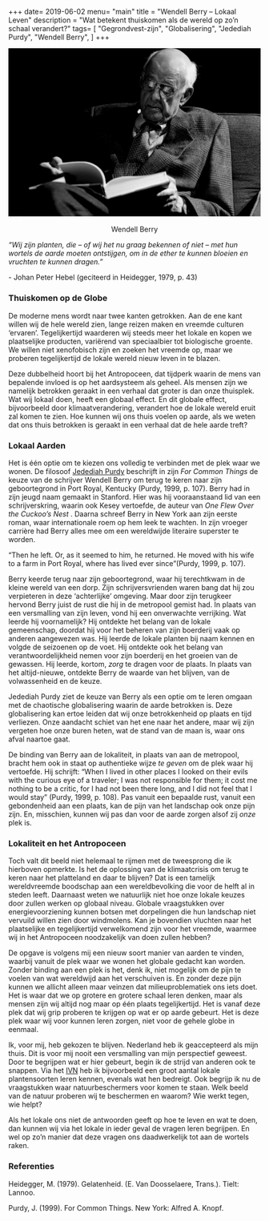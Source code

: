 +++
date= 2019-06-02
menu= "main"
title = "Wendell Berry – Lokaal Leven"
description = "Wat betekent thuiskomen als de wereld op zo’n schaal verandert?"
tags= [
    "Gegrondvest-zijn",
    "Globalisering",
    "Jedediah Purdy",
    "Wendell Berry",
]
+++

![](https://github.com/Boreque/deklos/blob/master/static/images/Wendell_Berry.png?raw=true "Wendell Berry")

<p style="text-align: center;">Wendell Berry</p>


<i> “Wij zijn planten, die – of wij het nu graag bekennen of niet – met hun wortels de aarde moeten ontstijgen, om in de ether te kunnen bloeien en vruchten te kunnen dragen.” </i>

\-	Johan Peter Hebel (geciteerd in Heidegger, 1979, p. 43)

<!--more-->
### Thuiskomen op de Globe

De moderne mens wordt naar twee kanten getrokken. Aan de ene kant willen wij de hele wereld zien, lange reizen maken en vreemde culturen ‘ervaren’. Tegelijkertijd waarderen wij steeds meer het lokale en kopen we plaatselijke producten, variërend van speciaalbier tot biologische groente. We willen niet xenofobisch zijn en zoeken het vreemde op, maar we proberen tegelijkertijd de lokale wereld nieuw leven in te blazen. 

Deze dubbelheid hoort bij het Antropoceen, dat tijdperk waarin de mens van bepalende invloed is op het aardsysteem als geheel. Als mensen zijn we namelijk betrokken geraakt in een verhaal dat groter is dan onze thuisplek. Wat wij lokaal doen, heeft een globaal effect. En dit globale effect, bijvoorbeeld door klimaatverandering, verandert hoe de lokale wereld eruit zal komen te zien. Hoe kunnen wij ons thuis voelen op aarde, als we weten dat ons thuis betrokken is geraakt in een verhaal dat de hele aarde treft?

### Lokaal Aarden

Het is één optie om te kiezen ons volledig te verbinden met de plek waar we wonen. De filosoof [Jedediah Purdy]( https://en.wikipedia.org/wiki/Jedediah_Purdy) beschrijft in zijn <i> For Common Things </i> de keuze van de schrijver Wendell Berry om terug te keren naar zijn geboortegrond in Port Royal, Kentucky (Purdy, 1999, p. 107). Berry had in zijn jeugd naam gemaakt in Stanford. Hier was hij vooraanstaand lid van een schrijverskring, waarin ook Kesey vertoefde, de auteur van <i> One Flew Over the Cuckoo’s Nest </i>. Daarna schreef Berry in New York aan zijn eerste roman, waar internationale roem op hem leek te wachten. In zijn vroeger carrière had Berry alles mee om een wereldwijde literaire superster te worden.

“Then he left. Or, as it seemed to him, he returned. He moved with his wife to a farm in Port Royal, where has lived ever since”(Purdy, 1999, p. 107). 

Berry keerde terug naar zijn geboortegrond, waar hij terechtkwam in de kleine wereld van een dorp. Zijn schrijversvrienden waren bang dat hij zou verpieteren in deze ‘achterlijke’ omgeving. Maar door zijn terugkeer hervond Berry juist de rust die hij in de metropool gemist had. In plaats van een versmalling van zijn leven, vond hij een onverwachte verrijking. Wat leerde hij voornamelijk? Hij ontdekte het belang van de lokale gemeenschap, doordat hij voor het beheren van zijn boerderij vaak op anderen aangewezen was. Hij leerde de lokale planten bij naam kennen en volgde de seizoenen op de voet. Hij ontdekte ook het belang van verantwoordelijkheid nemen voor zijn boerderij en het groeien van de gewassen. Hij leerde, kortom, <i> zorg </i> te dragen voor de plaats. In plaats van het altijd-nieuwe, ontdekte Berry de waarde van het blijven, van de volwassenheid en de keuze. 

Jedediah Purdy ziet de keuze van Berry als een optie om te leren omgaan met de chaotische globalisering waarin de aarde betrokken is. Deze globalisering kan ertoe leiden dat wij onze betrokkenheid op plaats en tijd verliezen. Onze aandacht schiet van het ene naar het andere, maar wij zijn vergeten hoe onze buren heten, wat de stand van de maan is, waar ons afval naartoe gaat. 

De binding van Berry aan de lokaliteit, in plaats van aan de metropool, bracht hem ook in staat op authentieke wijze <i> te geven </i> om de plek waar hij vertoefde. Hij schrijft: “When I lived in other places I looked on their evils with the curious eye of a traveler; I was not responsible for them; it cost me nothing to be a critic, for I had not been there long, and I did not feel that I would stay” (Purdy, 1999, p. 108). Pas vanuit een bepaalde rust, vanuit een gebondenheid aan een plaats, kan de pijn van het landschap ook onze pijn zijn. En, misschien, kunnen wij pas dan voor de aarde zorgen alsof zij <i> onze </i> plek is. 

### Lokaliteit en het Antropoceen
Toch valt dit beeld niet helemaal te rijmen met de tweesprong die ik hierboven opmerkte. Is het de oplossing van de klimaatcrisis om terug te keren naar het platteland en daar te blijven? Dat is een tamelijk wereldvreemde boodschap aan een wereldbevolking die voor de helft al in steden leeft. Daarnaast weten we natuurlijk niet hoe onze lokale keuzes door zullen werken op globaal niveau. Globale vraagstukken over energievoorziening kunnen botsen met dorpelingen die hun landschap niet vervuild willen zien door windmolens. Kan je bovendien vluchten naar het plaatselijke en tegelijkertijd verwelkomend zijn voor het vreemde, waarmee wij in het Antropoceen noodzakelijk van doen zullen hebben?

De opgave is volgens mij een nieuw soort manier van aarden te vinden, waarbij vanuit de plek waar we wonen het globale gedacht kan worden. Zonder binding aan een plek is het, denk ik, niet mogelijk om de pijn te voelen van wat wereldwijd aan het verschuiven is. En zonder deze pijn kunnen we allicht alleen maar veinzen dat milieuproblematiek ons iets doet. Het is waar dat we op grotere en grotere schaal leren denken, maar als mensen zijn wij altijd nog maar op één plaats tegelijkertijd. Het is vanaf deze plek dat wij grip proberen te krijgen op wat er op aarde gebeurt. Het is deze plek waar wij voor kunnen leren zorgen, niet voor de gehele globe in eenmaal. 

Ik, voor mij, heb gekozen te blijven. Nederland heb ik geaccepteerd als mijn thuis. Dit is voor mij nooit een versmalling van mijn perspectief geweest. Door te begrijpen wat er hier gebeurt, begin ik de strijd van anderen ook te snappen. Via het [IVN]( https://www.ivn.nl/afdeling/nijmegen-rijk-van) heb ik bijvoorbeeld een groot aantal lokale plantensoorten leren kennen, evenals wat hen bedreigt. Ook begrijp ik nu de vraagstukken waar natuurbeschermers voor komen te staan. Welk beeld van de natuur proberen wij te beschermen en waarom? Wie werkt tegen, wie helpt?

Als het lokale ons niet de antwoorden geeft op hoe te leven en wat te doen, dan kunnen wij via het lokale in ieder geval de vragen leren begrijpen. En wel op zo’n manier dat deze vragen ons daadwerkelijk tot aan de wortels raken.

### Referenties

Heidegger, M. (1979). Gelatenheid. (E. Van Doosselaere, Trans.). Tielt: Lannoo.

Purdy, J. (1999). For Common Things. New York: Alfred A. Knopf.

